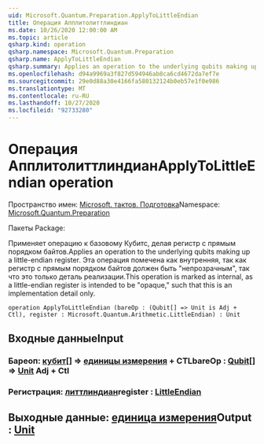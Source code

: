 ```yaml
---
uid: Microsoft.Quantum.Preparation.ApplyToLittleEndian
title: Операция Апплитолиттлиндиан
ms.date: 10/26/2020 12:00:00 AM
ms.topic: article
qsharp.kind: operation
qsharp.namespace: Microsoft.Quantum.Preparation
qsharp.name: ApplyToLittleEndian
qsharp.summary: Applies an operation to the underlying qubits making up a little-endian register. This operation is marked as internal, as a little-endian register is intended to be "opaque," such that this is an implementation detail only.
ms.openlocfilehash: d94a9969a3f827d594946ab8ca6cd4672da7ef7e
ms.sourcegitcommit: 29e0d88a30e4166fa580132124b0eb57e1f0e986
ms.translationtype: MT
ms.contentlocale: ru-RU
ms.lasthandoff: 10/27/2020
ms.locfileid: "92733280"
---
```

# <a name="applytolittleendian-operation"></a><span data-ttu-id="4dc22-102">Операция Апплитолиттлиндиан</span><span class="sxs-lookup"><span data-stu-id="4dc22-102">ApplyToLittleEndian operation</span></span>

<span data-ttu-id="4dc22-103">Пространство имен: [Microsoft. тактов. Подготовка](xref:Microsoft.Quantum.Preparation)</span><span class="sxs-lookup"><span data-stu-id="4dc22-103">Namespace: [Microsoft.Quantum.Preparation](xref:Microsoft.Quantum.Preparation)</span></span>

<span data-ttu-id="4dc22-104">Пакеты [](https://nuget.org/packages/)</span><span class="sxs-lookup"><span data-stu-id="4dc22-104">Package: [](https://nuget.org/packages/)</span></span>


<span data-ttu-id="4dc22-105">Применяет операцию к базовому Кубитс, делая регистр с прямым порядком байтов.</span><span class="sxs-lookup"><span data-stu-id="4dc22-105">Applies an operation to the underlying qubits making up a little-endian register.</span></span> <span data-ttu-id="4dc22-106">Эта операция помечена как внутренняя, так как регистр с прямым порядком байтов должен быть "непрозрачным", так что это только деталь реализации.</span><span class="sxs-lookup"><span data-stu-id="4dc22-106">This operation is marked as internal, as a little-endian register is intended to be "opaque," such that this is an implementation detail only.</span></span>

```qsharp
operation ApplyToLittleEndian (bareOp : (Qubit[] => Unit is Adj + Ctl), register : Microsoft.Quantum.Arithmetic.LittleEndian) : Unit
```


## <a name="input"></a><span data-ttu-id="4dc22-107">Входные данные</span><span class="sxs-lookup"><span data-stu-id="4dc22-107">Input</span></span>

### <a name="bareop--qubit--unit-adj--ctl"></a><span data-ttu-id="4dc22-108">Бареоп: [кубит](xref:microsoft.quantum.lang-ref.qubit)[] => [единицы измерения](xref:microsoft.quantum.lang-ref.unit) + CTL</span><span class="sxs-lookup"><span data-stu-id="4dc22-108">bareOp : [Qubit](xref:microsoft.quantum.lang-ref.qubit)[] => [Unit](xref:microsoft.quantum.lang-ref.unit) Adj + Ctl</span></span>




### <a name="register--littleendian"></a><span data-ttu-id="4dc22-109">Регистрация: [литтлиндиан](xref:Microsoft.Quantum.Arithmetic.LittleEndian)</span><span class="sxs-lookup"><span data-stu-id="4dc22-109">register : [LittleEndian](xref:Microsoft.Quantum.Arithmetic.LittleEndian)</span></span>





## <a name="output--unit"></a><span data-ttu-id="4dc22-110">Выходные данные: [единица измерения](xref:microsoft.quantum.lang-ref.unit)</span><span class="sxs-lookup"><span data-stu-id="4dc22-110">Output : [Unit](xref:microsoft.quantum.lang-ref.unit)</span></span>

